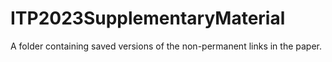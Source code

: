# ITP2023SupplementaryMaterial
A folder containing saved versions of the non-permanent links in the paper.
